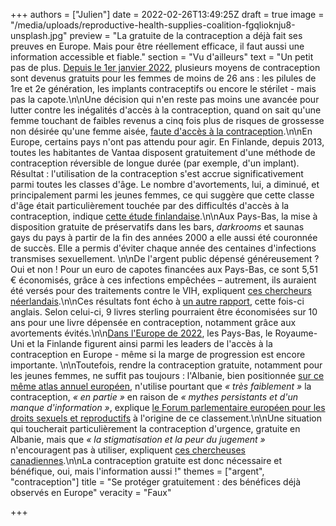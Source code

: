 +++
authors = ["Julien"]
date = 2022-02-26T13:49:25Z
draft = true
image = "/media/uploads/reproductive-health-supplies-coalition-fgqlioknju8-unsplash.jpg"
preview = "La gratuite de la contraception a déjà fait ses preuves en Europe. Mais pour être réellement efficace, il faut aussi une information accessible et fiable."
section = "Vu d'ailleurs"
text = "Un petit pas de plus. [Depuis le 1er janvier 2022](https://www.service-public.fr/particuliers/actualites/A15158), plusieurs moyens de contraception sont devenus gratuits pour les femmes de moins de 26 ans : les pilules de 1re et 2e génération, les implants contraceptifs ou encore le stérilet - mais pas la capote.\n\nUne décision qui n'en reste pas moins une avancée pour lutter contre les inégalités d'accès à la contraception, quand on sait qu'une femme touchant de faibles revenus a cinq fois plus de risques de grossesse non désirée qu'une femme aisée, [faute d'accès à la contraception](https://www.brookings.edu/blog/social-mobility-memos/2015/02/26/the-implications-of-inequalities-in-contraception-and-abortion/).\n\nEn Europe, certains pays n'ont pas attendu pour agir. En Finlande, depuis 2013, toutes les habitantes de Vantaa disposent gratuitement d'une méthode de contraception réversible de longue durée (par exemple, d'un implant). Résultat : l'utilisation de la contraception s'est accrue significativement parmi toutes les classes d'âge. Le nombre d'avortements, lui, a diminué, et principalement parmi les jeunes femmes, ce qui suggère que cette classe d'âge était particulièrement touchée par des difficultés d'accès à la contraception, indique [cette étude finlandaise](https://www.ncbi.nlm.nih.gov/pmc/articles/PMC5844404/).\n\nAux Pays-Bas, la mise à disposition gratuite de préservatifs dans les bars, _darkrooms_ et saunas gays du pays à partir de la fin des années 2000 a elle aussi été couronnée de succès. Elle a permis d'éviter chaque année des centaines d'infections transmises sexuellement. \n\nDe l'argent public dépensé généreusement ? Oui et non ! Pour un euro de capotes financées aux Pays-Bas, ce sont 5,51 € économisés, grâce à ces infections empêchées – autrement, ils auraient été versés pour des traitements contre le VIH, expliquent [ces chercheurs néerlandais](https://bmcinfectdis.biomedcentral.com/articles/10.1186/s12879-019-3839-0).\n\nCes résultats font écho à [un autre rapport](https://assets.publishing.service.gov.uk/government/uploads/system/uploads/attachment_data/file/730292/contraception_return_on_investment_report.pdf#page=36), cette fois-ci anglais. Selon celui-ci, 9 livres sterling pourraient être économisées sur 10 ans pour une livre dépensée en contraception, notamment grâce aux avortements évités.\n\n[Dans l'Europe de 2022](https://www.epfweb.org/sites/default/files/2022-02/CCeptionInfoA3_EN%202022%20v10_0.pdf), les Pays-Bas, le Royaume-Uni et la Finlande figurent ainsi parmi les leaders de l'accès à la contraception en Europe - même si la marge de progression est encore importante. \n\nToutefois, rendre la contraception gratuite, notamment pour les jeunes femmes, ne suffit pas toujours : l'Albanie, bien positionnée [sur ce même atlas annuel européen](https://www.epfweb.org/sites/default/files/2022-02/CCeptionInfoA3_EN%202022%20v10_0.pdf), n'utilise pourtant que _« très faiblement »_ la contraception, _« en partie »_ en raison de _« mythes persistants et d'un manque d'information »_, explique [le Forum parlementaire européen pour les droits sexuels et reproductifs](https://www.epfweb.org/node/714) à l'origine de ce classement.\n\nUne situation qui toucherait particulièrement la contraception d'urgence, gratuite en Albanie, mais que _« la stigmatisation et la peur du jugement »_ n'encouragent pas à utiliser, expliquent [ces chercheuses canadiennes](https://pubmed.ncbi.nlm.nih.gov/29654750/).\n\nLa contraception gratuite est donc nécessaire et bénéfique, oui, mais l'information aussi !"
themes = ["argent", "contraception"]
title = "Se protéger gratuitement : des bénéfices déjà observés en Europe"
veracity = "Faux"

+++
